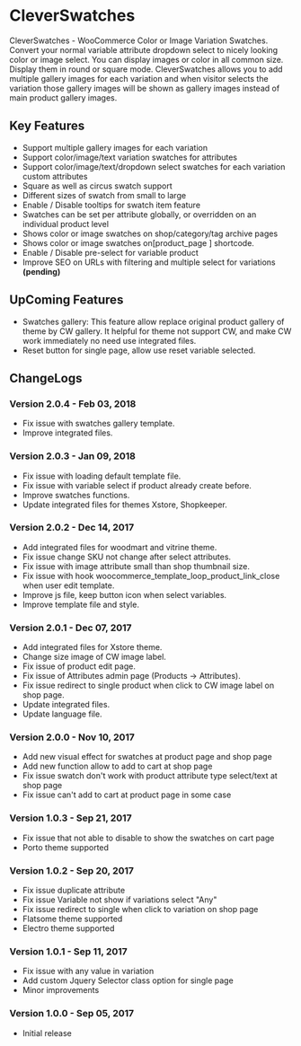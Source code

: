 # CleverSwatches

CleverSwatches - WooCommerce Color or Image Variation Swatches. Convert your normal variable attribute dropdown select to nicely looking color or image select. You can display images or color in all common size. Display them in round or square mode. CleverSwatches allows you to add multiple gallery images for each variation and when visitor selects the variation those gallery images will be shown as gallery images instead of main product gallery images.

## Key Features

- Support multiple gallery images for each variation
- Support color/image/text variation swatches for attributes
- Support color/image/text/dropdown select swatches for each variation custom attributes
- Square as well as circus swatch support
- Different sizes of swatch from small to large
- Enable / Disable tooltips for swatch item feature
- Swatches can be set per attribute globally, or overridden on an individual product level
- Shows color or image swatches on shop/category/tag archive pages
- Shows color or image swatches on[product_page ] shortcode.
- Enable / Disable pre-select for variable product
- Improve SEO on URLs with filtering and multiple select for variations __(pending)__

## UpComing Features

- Swatches gallery: This feature allow replace original product gallery of theme by CW gallery. It helpful for theme not support CW, and make CW work immediately no need use integrated files.
- Reset button for single page, allow use reset variable selected.

## ChangeLogs

### Version 2.0.4 - Feb 03, 2018 

- Fix issue with swatches gallery template.
- Improve integrated files.

### Version 2.0.3 - Jan 09, 2018 

- Fix issue with loading default template file.
- Fix issue with variable select if product already create before.
- Improve swatches functions.
- Update integrated files for themes Xstore, Shopkeeper.

### Version 2.0.2 - Dec 14, 2017 

- Add integrated files for woodmart and vitrine theme.
- Fix issue change SKU not change after select attributes.
- Fix issue with image attribute small than shop thumbnail size.
- Fix issue with hook woocommerce_template_loop_product_link_close when user edit template.
- Improve js file, keep button icon when select variables.
- Improve template file and style.

### Version 2.0.1 - Dec 07, 2017 

- Add integrated files for Xstore theme.
- Change size image of CW image label.
- Fix issue of product edit page.
- Fix issue of Attributes admin page (Products -> Attributes).
- Fix issue redirect to single product when click to CW image label on shop page.
- Update integrated files.
- Update language file.

### Version 2.0.0 - Nov 10, 2017 

- Add new visual effect for swatches at product page and shop page
- Add new function allow to add to cart at shop page
- Fix issue swatch don't work with product attribute type select/text at shop page
- Fix issue can't add to cart at product page in some case

### Version 1.0.3 - Sep 21, 2017 

- Fix issue that not able to disable to show the swatches on cart page
- Porto theme supported

### Version 1.0.2 - Sep 20, 2017 

- Fix issue duplicate attribute
- Fix issue Variable not show if variations select "Any"
- Fix issue redirect to single when click to variation on shop page
- Flatsome theme supported
- Electro theme supported

### Version 1.0.1 - Sep 11, 2017

- Fix issue with any value in variation
- Add custom Jquery Selector class option for single page
- Minor improvements 

### Version 1.0.0 - Sep 05, 2017

- Initial release
